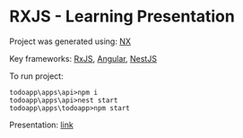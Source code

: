 # RXJS - Learning Presentation

Project was generated using: [NX](https://nx.dev/)

Key frameworks: [RxJS](https://rxjs.dev/), [Angular](https://angular.io/), [NestJS](https://nestjs.com/)

To run project:

    todoapp\apps\api>npm i
    todoapp\apps\api>nest start
    todoapp\apps\todoapp>npm start

Presentation: [link](https://docs.google.com/presentation/d/1S8wr8XfudtEk0Gud88BMgfVrLF9zv5b_teLTK72EQi0/edit?usp=sharing)
